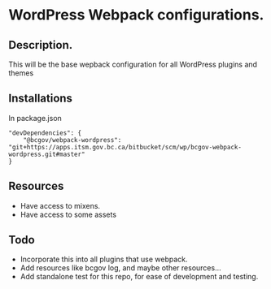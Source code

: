 # WordPress Webpack configurations.

## Description.
This will be the base wepback configuration for all WordPress plugins and themes

## Installations

In package.json
``` 
"devDependencies": {   
    "@bcgov/webpack-wordpress": "git+https://apps.itsm.gov.bc.ca/bitbucket/scm/wp/bcgov-webpack-wordpress.git#master"
}
```

## Resources 
* Have access to mixens.
* Have access to some assets

## Todo
* Incorporate this into all plugins that use webpack.
* Add resources like bcgov log, and maybe other resources...
* Add standalone test for this repo, for ease of development and testing.